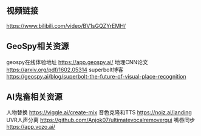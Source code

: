## 视频链接

https://www.bilibili.com/video/BV1sGQZYrEMH/

## GeoSpy相关资源

geospy在线体验地址 https://app.geospy.ai/
地理CNN论文 https://arxiv.org/pdf/1602.05314
superbolt博客 https://geospy.ai/blog/superbolt-the-future-of-visual-place-recognition

## AI鬼畜相关资源

人物替换 https://viggle.ai/create-mix
音色克隆和TTS https://noiz.ai/landing
UVR人声分离 https://github.com/Anjok07/ultimatevocalremovergui
嘴唇同步 https://app.vozo.ai/